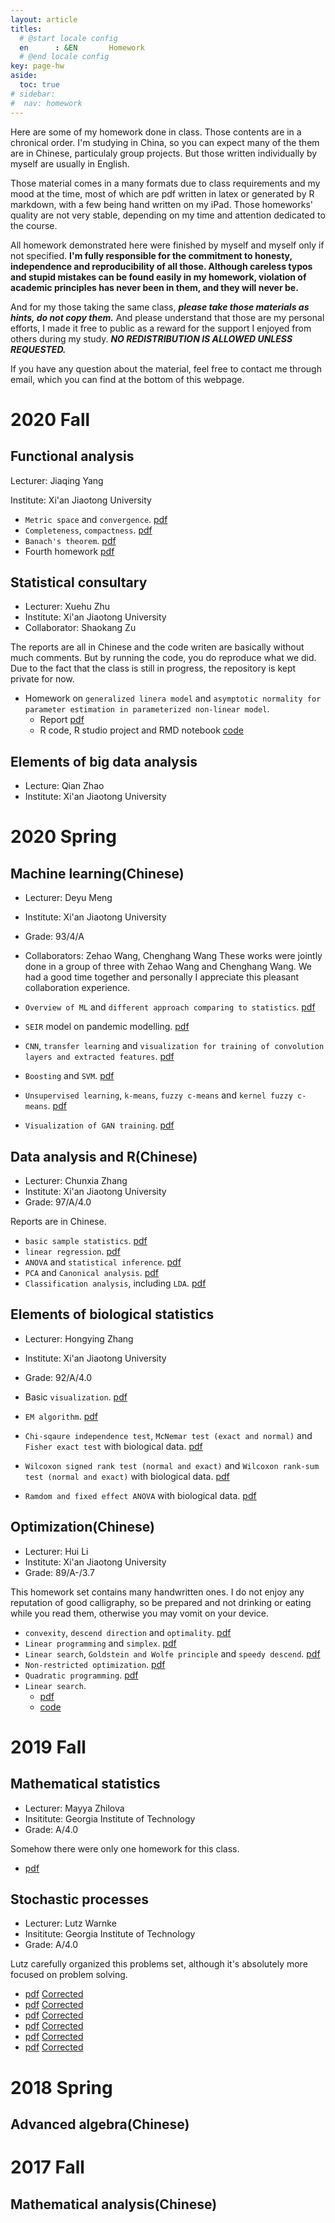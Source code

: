 ```yaml
---
layout: article
titles:
  # @start locale config
  en      : &EN       Homework
  # @end locale config
key: page-hw
aside:
  toc: true
# sidebar: 
#  nav: homework
---
```


Here are some of my homework done in class. Those contents are in a chronical order. I'm studying in China, so you can expect many of the them are in Chinese, particulaly group projects. But those written individually by myself are usually in English. 

Those material comes in a many formats due to class requirements and my mood at the time, most of which are pdf written in latex or generated by R markdown, with a few being hand written on my iPad. Those homeworks' quality are not very stable, depending on my time and attention dedicated to the course.

All homework demonstrated here were finished by myself and myself only if not specified. **I'm fully responsible for the commitment to honesty, independence and reproducibility of all those. Although careless typos and stupid mistakes can be found easily in my homework, violation of academic principles has never been in them, and they will never be.**

And for my those taking the same class, ***please take those materials as hints, do not copy them.***  And please understand that those are my personal efforts, I made it free to public as a reward for the support I enjoyed from others during my study. ***NO REDISTRIBUTION IS ALLOWED UNLESS REQUESTED.***

If you have any question about the material, feel free to contact me through email, which you can find at the bottom of this webpage.

# 2020 Fall

## Functional analysis

Lecturer: Jiaqing Yang

Institute: Xi'an Jiaotong University

- `Metric space` and `convergence`. [pdf](https://martyrzsd.github.io/homework/2020/FA/1st_hw.pdf)
- `Completeness`, `compactness`.  [pdf](https://martyrzsd.github.io/homework/2020/FA/2nd_hw.pdf)
- `Banach's theorem`. [pdf](https://martyrzsd.github.io/homework/2020/FA/3rd_hw.pdf)
- Fourth homework [pdf](https://martyrzsd.github.io/homework/2020/FA/4th_hw.pdf)

## Statistical consultary 

- Lecturer: Xuehu Zhu
- Institute: Xi'an Jiaotong University
- Collaborator: Shaokang Zu

The reports are all in Chinese and the code writen are basically without much comments. But by running the code, you do reproduce what we did. Due to the fact that the class is still in progress, the repository is kept private for now.

- Homework on `generalized linera model` and `asymptotic normality for parameter estimation in parameterized non-linear model`.
  - Report [pdf](https://martyrzsd.github.io/homework/2020/statisticalconsultary/1.pdf)
  - R code, R studio project and RMD notebook [code](https://github.com/martyrzsd/Statistical_Consultary)

## Elements of big data analysis

- Lecture: Qian Zhao
- Institute: Xi'an Jiaotong University

# 2020 Spring

## Machine learning(Chinese)

- Lecturer: Deyu Meng
- Institute: Xi'an Jiaotong University
- Grade: 93/4/A
- Collaborators: Zehao Wang, Chenghang Wang
These works were jointly done in a group of three with Zehao Wang and Chenghang Wang. We had a good time together and personally I appreciate this pleasant collaboration experience.

- `Overview of ML` and `different approach comparing to statistics`. [pdf](https://martyrzsd.github.io/homework/2020/machinelearning/1.pdf)
- `SEIR` model on pandemic modelling. [pdf](https://martyrzsd.github.io/homework/2020/machinelearning/2.pdf)
- `CNN`, `transfer learning` and `visualization for training of convolution layers and extracted features`. [pdf](https://martyrzsd.github.io/homework/2020/machinelearning/3.pdf)
- `Boosting` and `SVM`. [pdf](https://martyrzsd.github.io/homework/2020/machinelearning/4.pdf)
- `Unsupervised learning`, `k-means`, `fuzzy c-means` and `kernel fuzzy c-means`. [pdf](https://martyrzsd.github.io/homework/2020/machinelearning/5.pdf)
- `Visualization of GAN training`. [pdf](https://martyrzsd.github.io/homework/2020/machinelearning/6.pdf)

## Data analysis and R(Chinese)

- Lecturer: Chunxia Zhang
- Institute: Xi'an Jiaotong University
- Grade: 97/A/4.0

Reports are in Chinese. 

- `basic sample statistics`. [pdf](https://martyrzsd.github.io/homework/2020/dataanalysis/1.pdf)
- `linear regression`. [pdf](https://martyrzsd.github.io/homework/2020/dataanalysis/2.pdf)
- `ANOVA` and `statistical inference`. [pdf](https://martyrzsd.github.io/homework/2020/dataanalysis/3.pdf)
- `PCA` and `Canonical analysis`. [pdf](https://martyrzsd.github.io/homework/2020/dataanalysis/4.pdf)
- `Classification analysis`, including `LDA`. [pdf](https://martyrzsd.github.io/homework/2020/dataanalysis/5.pdf)


## Elements of biological statistics

- Lecturer: Hongying Zhang
- Institute: Xi'an Jiaotong University
- Grade: 92/A/4.0
  
- Basic `visualization`. [pdf](https://martyrzsd.github.io/homework/2020/biostat/1.pdf)
- `EM algorithm`. [pdf](https://martyrzsd.github.io/homework/2020/biostat/1.pdf)
- `Chi-sqaure independence test`, `McNemar test (exact and normal)` and `Fisher exact test` with biological data. [pdf](https://martyrzsd.github.io/homework/2020/biostat/1.pdf)
- `Wilcoxon signed rank test (normal and exact)` and `Wilcoxon rank-sum test (normal and exact)` with biological data. [pdf](https://martyrzsd.github.io/homework/2020/biostat/1.pdf)
- `Ramdom and fixed effect ANOVA` with biological data. [pdf](https://martyrzsd.github.io/homework/2020/biostat/1.pdf)

## Optimization(Chinese)

- Lecturer: Hui Li
- Institute: Xi'an Jiaotong University
- Grade: 89/A-/3.7

This homework set contains many handwritten ones. I do not enjoy any reputation of good calligraphy, so be prepared and not drinking or eating while you read them, otherwise you may vomit on your device.

- `convexity`, `descend direction` and `optimality`. [pdf](homework/2020/opt/1.pdf)
- `Linear programming` and `simplex`. [pdf](homework/2020/opt/2.pdf)
- `Linear search`, `Goldstein and Wolfe principle` and `speedy descend`. [pdf](homework/2020/opt/3.pdf)
- `Non-restricted optimization`. [pdf](homework/2020/opt/4.pdf)
- `Quadratic programming`. [pdf](homework/2020/opt/5.pdf)
- `Linear search`. 
  - [pdf](homework/2020/opt/6.pdf)
  - [code](homework/2020/opt/6.py)


# 2019 Fall

## Mathematical statistics

- Lecturer: Mayya Zhilova
- Insititute: Georgia Institute of Technology
- Grade: A/4.0

Somehow there were only one homework for this class.

- [pdf](homework/2019/mathstat/1/pdf)

## Stochastic processes

- Lecturer: Lutz Warnke
- Insititute: Georgia Institute of Technology
- Grade: A/4.0

Lutz carefully organized this problems set, although it's absolutely more focused on problem solving.

- [pdf](homework/2019/stochproc/1.pdf) [Corrected](homework/2019/stochproc/1a.pdf)
- [pdf](homework/2019/stochproc/2.pdf) [Corrected](homework/2019/stochproc/2a.pdf)
- [pdf](homework/2019/stochproc/3.pdf) [Corrected](homework/2019/stochproc/3a.pdf)
- [pdf](homework/2019/stochproc/4.pdf) [Corrected](homework/2019/stochproc/4a.pdf)
- [pdf](homework/2019/stochproc/5.pdf) [Corrected](homework/2019/stochproc/5a.pdf)
- [pdf](homework/2019/stochproc/6.pdf) [Corrected](homework/2019/stochproc/6a.pdf)



# 2018 Spring

## Advanced algebra(Chinese)

# 2017 Fall 

## Mathematical analysis(Chinese)